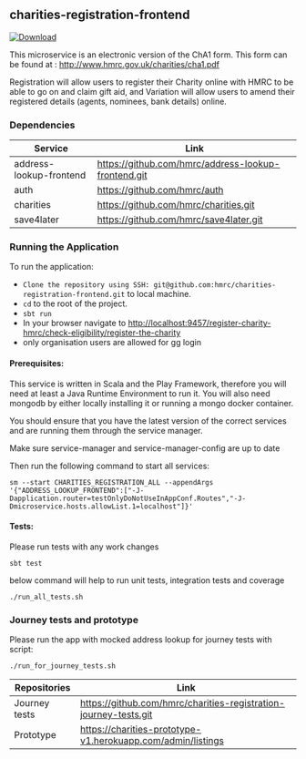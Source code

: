 ## charities-registration-frontend

[ ![Download](https://api.bintray.com/packages/hmrc/releases/charities-registration-frontend/images/download.svg) ](https://bintray.com/hmrc/releases/tax-history-frontend/_latestVersion)

This microservice is an electronic version of the ChA1 form. This form can be found at : http://www.hmrc.gov.uk/charities/cha1.pdf

Registration will allow users to register
their Charity online with HMRC to be able to go on and claim gift aid, and Variation will allow users to amend their
registered details (agents, nominees, bank details) online.

### Dependencies

| Service                 | Link                                                |
|-------------------------|-----------------------------------------------------|
| address-lookup-frontend | https://github.com/hmrc/address-lookup-frontend.git |
| auth                    | https://github.com/hmrc/auth                        |
| charities               | https://github.com/hmrc/charities.git               |
| save4later              | https://github.com/hmrc/save4later.git              |

### Running the Application

To run the application:

* `Clone the repository using SSH: git@github.com:hmrc/charities-registration-frontend.git` to local machine.
* `cd` to the root of the project.
* `sbt run`
* In your browser navigate to [http://localhost:9457/register-charity-hmrc/check-eligibility/register-the-charity](http://localhost:9457/register-charity-hmrc/check-eligibility/register-the-charity)
* only organisation users are allowed for gg login

#### Prerequisites:
This service is written in Scala and the Play Framework, therefore you will need at least a Java Runtime Environment to run it. You will also need mongodb by either locally installing it or running a mongo docker container.

You should ensure that you have the latest version of the correct services and are running them through the service manager.

Make sure service-manager and service-manager-config are up to date

Then run the following command to start all services:

```
sm --start CHARITIES_REGISTRATION_ALL --appendArgs '{"ADDRESS_LOOKUP_FRONTEND":["-J-Dapplication.router=testOnlyDoNotUseInAppConf.Routes","-J-Dmicroservice.hosts.allowList.1=localhost"]}'
```

#### Tests:
Please run tests with any work changes
```
sbt test
```
below command will help to run unit tests, integration tests and coverage 
```
./run_all_tests.sh
```

### Journey tests and prototype
Please run the app with mocked address lookup for journey tests with script:
```
./run_for_journey_tests.sh
```

| Repositories  | Link                                                             |
|---------------|------------------------------------------------------------------|
| Journey tests | https://github.com/hmrc/charities-registration-journey-tests.git |
| Prototype     | https://charities-prototype-v1.herokuapp.com/admin/listings      |